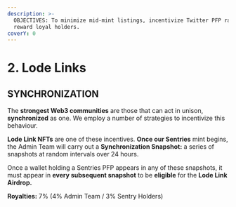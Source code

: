 ```yaml
---
description: >-
  OBJECTIVES: To minimize mid-mint listings, incentivize Twitter PFP rate, and
  reward loyal holders.
coverY: 0
---
```


# 2. Lode Links

## SYNCHRONIZATION

The **strongest Web3 communities** are those that can act in unison, **synchronized** as one. We employ a number of strategies to incentivize this behaviour.

**Lode Link NFTs** are one of these incentives. **Once our Sentries** mint begins, the Admin Team will carry out a **Synchronization Snapshot:** a series of snapshots at random intervals over 24 hours.

Once a wallet holding a Sentries PFP appears in any of these snapshots, it must appear in **every subsequent snapshot** to be **eligible** for the **Lode Link Airdrop.**

**Royalties:** 7% (4% Admin Team / 3% Sentry Holders)
